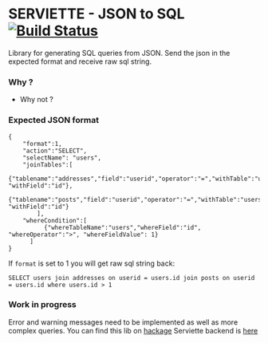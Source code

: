 # SERVIETTE - JSON to SQL [![Build Status](https://travis-ci.org/v0d1ch/serviette.svg?branch=master)](https://travis-ci.org/v0d1ch/serviette)

  Library for generating SQL queries from JSON. 
  Send the json in the expected format and receive raw sql string.
### Why ?
- Why not ?

### Expected JSON format
````
{
    "format":1,
    "action":"SELECT",
    "selectName": "users",
    "joinTables":[
    	  {"tablename":"addresses","field":"userid","operator":"=","withTable":"users", "withField":"id"},
          {"tablename":"posts","field":"userid","operator":"=","withTable":"users", "withField":"id"}
    	],
    "whereCondition":[
          {"whereTableName":"users","whereField":"id", "whereOperator":">", "whereFieldValue": 1}
      ]
}
````

If `format` is set to 1 you will get raw sql string back:

````
SELECT users join addresses on userid = users.id join posts on userid = users.id where users.id > 1
````

### Work in progress
Error and warning messages need to be implemented as well as more complex queries. 
You can find this lib on [hackage](https://hackage.haskell.org/package/serviette)
Serviette backend is [here](https://github.com/v0d1ch/serviette-yesod-example)


